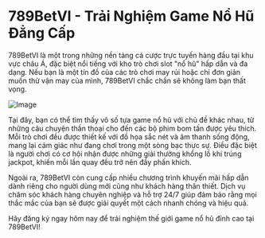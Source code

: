 # 789BetVI - Trải Nghiệm Game Nổ Hũ Đẳng Cấp

789BetVI là một trong những nền tảng cá cược trực tuyến hàng đầu tại khu vực châu Á, đặc biệt nổi tiếng với kho trò chơi slot "nổ hũ" hấp dẫn và đa dạng. Nếu bạn là một tín đồ của các trò chơi may rủi hoặc chỉ đơn giản muốn thử vận may của mình, 789BetVI chắc chắn sẽ không làm bạn thất vọng.

![Image](https://github.com/user-attachments/assets/bd51ea9f-0666-407b-a7a7-98ead6de688c)

Tại đây, bạn có thể tìm thấy vô số tựa game nổ hũ với chủ đề khác nhau, từ những câu chuyện thần thoại cho đến các bộ phim bom tấn được yêu thích. Mỗi trò chơi đều được thiết kế với đồ họa sắc nét và âm thanh sống động, mang lại cảm giác như đang chơi trong một sòng bạc thực sự. Điều đặc biệt là người chơi có cơ hội nhận được những giải thưởng khổng lồ khi trúng jackpot, khiến mỗi lần quay đều trở nên đầy phấn khích.

Ngoài ra, 789BetVI còn cung cấp nhiều chương trình khuyến mãi hấp dẫn dành riêng cho người dùng mới cũng như khách hàng thân thiết. Dịch vụ chăm sóc khách hàng chuyên nghiệp và hỗ trợ 24/7 giúp đảm bảo rằng mọi thắc mắc của bạn sẽ được giải quyết một cách nhanh chóng và hiệu quả.

Hãy đăng ký ngay hôm nay để trải nghiệm thế giới game nổ hũ đỉnh cao tại 789BetVI!